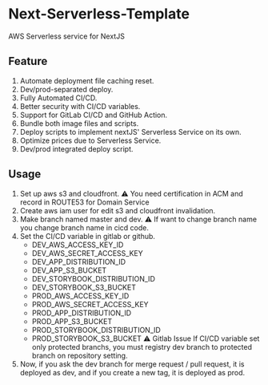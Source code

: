 # Next-Serverless-Template

AWS Serverless service for NextJS

## Feature

1.  Automate deployment file caching reset.
2.  Dev/prod-separated deploy.
3.  Fully Automated CI/CD.
4.  Better security with CI/CD variables.
5.  Support for GitLab CI/CD and GitHub Action.
6.  Bundle both image files and scripts.
7.  Deploy scripts to implement nextJS' Serverless Service on its own.
8.  Optimize prices due to Serverless Service.
9.  Dev/prod integrated deploy script.

## Usage

1.  Set up aws s3 and cloudfront.
    ⚠ You need certification in ACM and record in ROUTE53 for Domain Service
2.  Create aws iam user for edit s3 and cloudfront invalidation.
3.  Make branch named master and dev.
    ⚠ If want to change branch name you change branch name in cicd code.
4.  Set the CI/CD variable in gitlab or github.
    -   DEV_AWS_ACCESS_KEY_ID
    -   DEV_AWS_SECRET_ACCESS_KEY
    -   DEV_APP_DISTRIBUTION_ID
    -   DEV_APP_S3_BUCKET
    -   DEV_STORYBOOK_DISTRIBUTION_ID
    -   DEV_STORYBOOK_S3_BUCKET
    -   PROD_AWS_ACCESS_KEY_ID
    -   PROD_AWS_SECRET_ACCESS_KEY
    -   PROD_APP_DISTRIBUTION_ID
    -   PROD_APP_S3_BUCKET
    -   PROD_STORYBOOK_DISTRIBUTION_ID
    -   PROD_STORYBOOK_S3_BUCKET
    ⚠ Gitlab Issue
    If CI/CD variable set only protected branchs, you must registry dev branch to protected branch on repository setting.
5.  Now, if you ask the dev branch for merge request / pull request, it is deployed as dev, and if you create a new tag, it is deployed as prod.